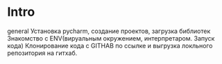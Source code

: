 # Intro
general
Установка pycharm, создание проектов, загрузка библиотек
Знакомство с ENV(вируальным окружением, интерпретаром. Запуск кода)
Клонирование кода с GITHAB по ссылке и выгрузка локльного репозитория на гитхаб.
